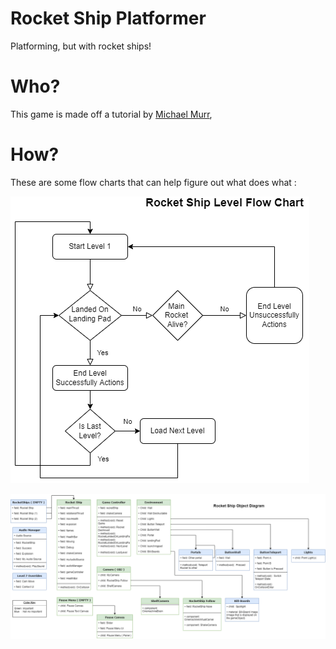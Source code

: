 # Rocket Ship Platformer
 
Platforming, but with rocket ships!

# Who?

This game is made off a tutorial by [Michael Murr](https://www.udemy.com/user/michel-murr/), 

# How?

These are some flow charts that can help figure out what does what :

![Level Flow Chart](README_Img/Level-Flow-Chart.png)

![Level Object Diagram](README_Img/Level-Object-Diagram.png)
